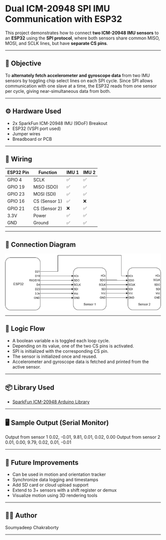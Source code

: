 # Dual ICM-20948 SPI IMU Communication with ESP32

This project demonstrates how to connect **two ICM-20948 IMU sensors** to an **ESP32** using the **SPI protocol**, where both sensors share common MISO, MOSI, and SCLK lines, but have **separate CS pins**.

---

## 🧠 Objective

To **alternately fetch accelerometer and gyroscope data** from two IMU sensors by toggling chip select lines on each SPI cycle. Since SPI allows communication with one slave at a time, the ESP32 reads from one sensor per cycle, giving near-simultaneous data from both.

---

## ⚙️ Hardware Used

- 2x SparkFun ICM-20948 IMU (9DoF) Breakout
- ESP32 (VSPI port used)
- Jumper wires
- Breadboard or PCB

---

## 🧩 Wiring

| ESP32 Pin | Function     | IMU 1 | IMU 2 |
|-----------|--------------|-------|-------|
| GPIO 4    | SCLK         | ✅    | ✅    |
| GPIO 19   | MISO (SDO)   | ✅    | ✅    |
| GPIO 23   | MOSI (SDI)   | ✅    | ✅    |
| GPIO 16   | CS (Sensor 1)| ✅    | ❌    |
| GPIO 21   | CS (Sensor 2)| ❌    | ✅    |
| 3.3V      | Power        | ✅    | ✅    |
| GND       | Ground       | ✅    | ✅    |

---
## 🔌 Connection Diagram

![Connection Diagram](connection.png)

---

## 🔁 Logic Flow

- A boolean variable `m` is toggled each loop cycle.
- Depending on its value, one of the two CS pins is activated.
- SPI is initialized with the corresponding CS pin.
- The sensor is initialized once and reused.
- Accelerometer and gyroscope data is fetched and printed from the active sensor.

---

## 📦 Library Used

- [SparkFun ICM-20948 Arduino Library](https://github.com/sparkfun/SparkFun_ICM-20948_ArduinoLibrary)

---

## 🖥️ Sample Output (Serial Monitor)

Output from sensor 1
0.02, -0.01, 9.81, 0.01, 0.02, 0.00
Output from sensor 2
0.01, 0.00, 9.79, 0.02, 0.01, -0.01

---

## 🔮 Future Improvements

- Can be used in motion and orientation tracker
- Synchronize data logging and timestamps
- Add SD card or cloud upload support
- Extend to 3+ sensors with a shift register or demux
- Visualize motion using 3D rendering tools

---

## 👨‍💻 Author

Soumyadeep Chakraborty

---
